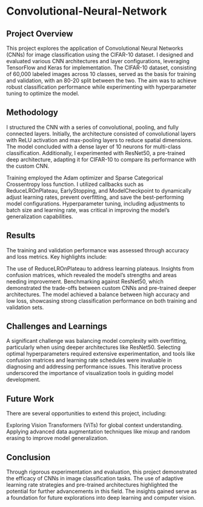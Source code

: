 # Convolutional-Neural-Network

## Project Overview

This project explores the application of Convolutional Neural Networks (CNNs) for image classification using the CIFAR-10 dataset. I designed and evaluated various CNN architectures and layer configurations, leveraging TensorFlow and Keras for implementation. The CIFAR-10 dataset, consisting of 60,000 labeled images across 10 classes, served as the basis for training and validation, with an 80-20 split between the two. The aim was to achieve robust classification performance while experimenting with hyperparameter tuning to optimize the model.

## Methodology

I structured the CNN with a series of convolutional, pooling, and fully connected layers. Initially, the architecture consisted of convolutional layers with ReLU activation and max-pooling layers to reduce spatial dimensions. The model concluded with a dense layer of 10 neurons for multi-class classification. Additionally, I experimented with ResNet50, a pre-trained deep architecture, adapting it for CIFAR-10 to compare its performance with the custom CNN.

Training employed the Adam optimizer and Sparse Categorical Crossentropy loss function. I utilized callbacks such as ReduceLROnPlateau, EarlyStopping, and ModelCheckpoint to dynamically adjust learning rates, prevent overfitting, and save the best-performing model configurations. Hyperparameter tuning, including adjustments to batch size and learning rate, was critical in improving the model’s generalization capabilities.

## Results

The training and validation performance was assessed through accuracy and loss metrics. Key highlights include:

The use of ReduceLROnPlateau to address learning plateaus.
Insights from confusion matrices, which revealed the model’s strengths and areas needing improvement.
Benchmarking against ResNet50, which demonstrated the trade-offs between custom CNNs and pre-trained deeper architectures.
The model achieved a balance between high accuracy and low loss, showcasing strong classification performance on both training and validation sets.

## Challenges and Learnings

A significant challenge was balancing model complexity with overfitting, particularly when using deeper architectures like ResNet50. Selecting optimal hyperparameters required extensive experimentation, and tools like confusion matrices and learning rate schedules were invaluable in diagnosing and addressing performance issues. This iterative process underscored the importance of visualization tools in guiding model development.

## Future Work

There are several opportunities to extend this project, including:

Exploring Vision Transformers (ViTs) for global context understanding.
Applying advanced data augmentation techniques like mixup and random erasing to improve model generalization.

## Conclusion

Through rigorous experimentation and evaluation, this project demonstrated the efficacy of CNNs in image classification tasks. The use of adaptive learning rate strategies and pre-trained architectures highlighted the potential for further advancements in this field. The insights gained serve as a foundation for future explorations into deep learning and computer vision.
